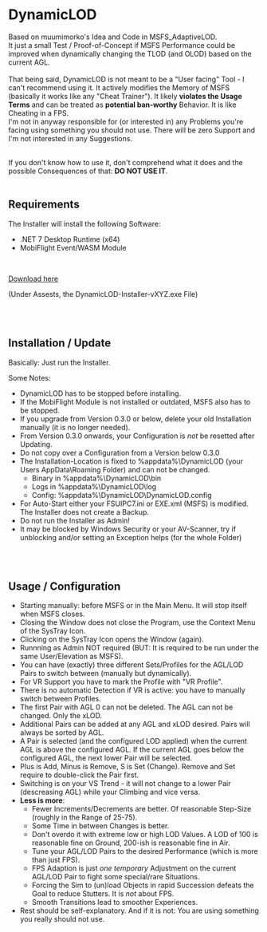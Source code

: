 # DynamicLOD

Based on muumimorko's Idea and Code in MSFS_AdaptiveLOD.<br/>
It just a small Test / Proof-of-Concept if MSFS Performance could be improved when dynamically changing the TLOD (and OLOD) based on the current AGL.<br/><br/>
That being said, DynamicLOD is not meant to be a "User facing" Tool - I can't recommend using it. It actively modifies the Memory of MSFS (basically it works like any "Cheat Trainer"). It likely **violates the Usage Terms** and can be treated as **potential ban-worthy** Behavior. It is like Cheating in a FPS.<br/>I'm not in anyway responsible for (or interested in) any Problems you're facing using something you should not use. There will be zero Support and I'm not interested in any Suggestions.<br/><br/>

If you don't know how to use it, don't comprehend what it does and the possible Consequences of that: **DO NOT USE IT**.
<br/><br/>

## Requirements

The Installer will install the following Software:
- .NET 7 Desktop Runtime (x64)
- MobiFlight Event/WASM Module

<br/>

[Download here](https://github.com/Fragtality/DynamicLOD/releases/latest)

(Under Assests, the DynamicLOD-Installer-vXYZ.exe File)

<br/><br/>

## Installation / Update
Basically: Just run the Installer.<br/>

Some Notes:
- DynamicLOD has to be stopped before installing.
- If the MobiFlight Module is not installed or outdated, MSFS also has to be stopped.
- If you upgrade from Version 0.3.0 or below, delete your old Installation manually (it is no longer needed).
- From Version 0.3.0 onwards, your Configuration is *not* be resetted after Updating.
- Do not copy over a Configuration from a Version below 0.3.0
- The Installation-Location is fixed to %appdata%\DynamicLOD (your Users AppData\Roaming Folder) and can not be changed.
  - Binary in %appdata%\DynamicLOD\bin
  - Logs in %appdata%\DynamicLOD\log
  - Config: %appdata%\DynamicLOD\DynamicLOD.config
- For Auto-Start either your FSUIPC7.ini or EXE.xml (MSFS) is modified. The Installer does not create a Backup.
- Do not run the Installer as Admin!
- It may be blocked by Windows Security or your AV-Scanner, try if unblocking and/or setting an Exception helps (for the whole Folder)

<br/><br/>

## Usage / Configuration

- Starting manually: before MSFS or in the Main Menu. It will stop itself when MSFS closes. 
- Closing the Window does not close the Program, use the Context Menu of the SysTray Icon.
- Clicking on the SysTray Icon opens the Window (again).
- Runnning as Admin NOT required (BUT: It is required to be run under the same User/Elevation as MSFS).
- You can have (exactly) three different Sets/Profiles for the AGL/LOD Pairs to switch between (manually but dynamically).
- For VR Support you have to mark the Profile with "VR Profile".
- There is no automatic Detection if VR is active: you have to manually switch between Profiles.
- The first Pair with AGL 0 can not be deleted. The AGL can not be changed. Only the xLOD.
- Additional Pairs can be added at any AGL and xLOD desired. Pairs will always be sorted by AGL.
- A Pair is selected (and the configured LOD applied) when the current AGL is above the configured AGL. If the current AGL goes below the configured AGL, the next lower Pair will be selected.
- Plus is Add, Minus is Remove, S is Set (Change). Remove and Set require to double-click the Pair first.
- Switching is on your VS Trend - it will not change to a lower Pair (descreasing AGL) while your Climbing and vice versa.
- **Less is more**:
  - Fewer Increments/Decrements are better. Of reasonable Step-Size (roughly in the Range of 25-75).
  - Some Time in between Changes is better.
  - Don't overdo it with extreme low or high LOD Values. A LOD of 100 is reasonable fine on Ground, 200-ish is reasonable fine in Air.
  - Tune your AGL/LOD Pairs to the desired Performance (which is more than just FPS).
  - FPS Adaption is just *one temporary* Adjustment on the current AGL/LOD Pair to fight some special/rare Situations.
  - Forcing the Sim to (un)load Objects in rapid Succession defeats the Goal to reduce Stutters. It is *not* about FPS.
  - Smooth Transitions lead to smoother Experiences.
- Rest should be self-explanatory. And if it is not: You are using something you really should not use.

<br/><br/>
